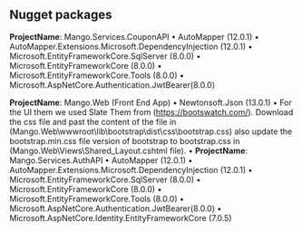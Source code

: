 Nugget packages
------------------------------------------------------
**ProjectName**: Mango.Services.CouponAPI
•	AutoMapper (12.0.1)
•	AutoMapper.Extensions.Microsoft.DependencyInjection (12.0.1)
•	Microsoft.EntityFrameworkCore.SqlServer  (8.0.0)
•	Microsoft.EntityFrameworkCore (8.0.0)
•	Microsoft.EntityFrameworkCore.Tools (8.0.0)
•	Microsoft.AspNetCore.Authentication.JwtBearer(8.0.0)

**ProjectName**: Mango.Web (Front End App)
•	Newtonsoft.Json (13.0.1)
•	For the UI them we used Slate Them from (https://bootswatch.com/). Download the css file and past the content of the file in
    (Mango.Web\wwwroot\lib\bootstrap\dist\css\bootstrap.css) also update the bootstrap.min.css file version of bootstrap to bootstrap.css in (Mango.Web\Views\Shared\_Layout.cshtml file).
•
**ProjectName**: Mango.Services.AuthAPI
•	AutoMapper (12.0.1)
•	AutoMapper.Extensions.Microsoft.DependencyInjection (12.0.1)
•	Microsoft.EntityFrameworkCore.SqlServer  (8.0.0)
•	Microsoft.EntityFrameworkCore (8.0.0)
•	Microsoft.EntityFrameworkCore.Tools (8.0.0)
•	Microsoft.AspNetCore.Authentication.JwtBearer(8.0.0)
•   Microsoft.AspNetCore.Identity.EntityFrameworkCore (7.0.5)
